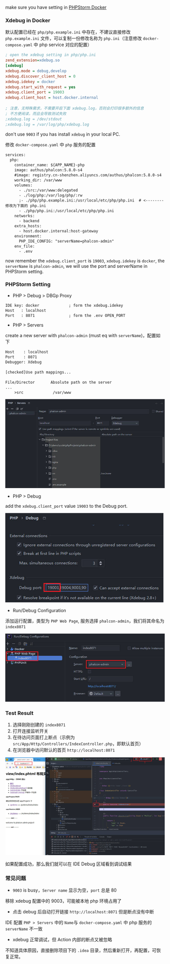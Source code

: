 make sure you have setting in [PHPStorm Docker](zh-cn/phpstorm.md)

### Xdebug in Docker


默认配置已经在 `php/php.example.ini` 中存在，不建议直接修改 `php.example.ini` 文件，可以复制一份修改名称为 `php.ini`（注意修改 `docker-compose.yaml` 中 php service 对应的配置）

```ini
; open the xdebug setting in php/php.ini
zend_extension=xdebug.so
[xdebug]
xdebug.mode = debug,develop
xdebug.discover_client_host = 0
xdebug.idekey = docker
xdebug.start_with_request = yes
xdebug.client_port = 19003
xdebug.client_host = host.docker.internal

; 注意，无特殊需求，不需要开启下面 xdebug.log，否则会打印很多额外的信息
; 不方便阅读，而且会导致测试失败
;xdebug.log = /dev/stdout
;xdebug.log = /var/log/php/xdebug.log
```

don't use `9003` if you has install `xdebug` in your local PC.

修改 `docker-compose.yaml` 中 `php` 服务的配置

```
services:
  php:
    container_name: ${APP_NAME}-php
    image: authus/phalcon:5.8.0-s4
    #image: registry.cn-shenzhen.aliyuncs.com/authus/phalcon:5.8.0-s4
    working_dir: /var/www
    volumes:
      - ./src:/var/www:delegated
      - ./log/php:/var/log/php/:rw
      ;- ./php/php.example.ini:/usr/local/etc/php/php.ini  # <-------- 修改为下面的 php.ini
      - ./php/php.ini:/usr/local/etc/php/php.ini
    networks:
      - backend
    extra_hosts:
      - host.docker.internal:host-gateway
    environment:
      PHP_IDE_CONFIG: "serverName=phalcon-admin"
    env_file:
      - .env 
```

now remember the `xdebug.client_port` is `19003`, `xdebug.idekey` is `docker`, the `serverName` is `phalcon-admin`,
we will use the port and serverName in PHPStorm setting.

### PHPStorm Setting

* PHP > Debug > DBGp Proxy

```
IDE key: docker             ; form the xdebug.idekey
Host   : localhost
Port   : 8071               ; form the .env OPEN_PORT
```

* PHP > Servers

create a new server with `phalcon-admin` (must eq with `serverName`)，配置如下

```
Host    : localhost
Port    : 8071
Debugger: Xdebug

[checked]Use path mappings...

File/Director       Absolute path on the server
...
    >src             /var/www
```

![PHP Servers Example](../assets/images/php.Servers.jpg)

* PHP > Debug

add the `xdebug.client_port` value `19003` to the Debug port.

![PHP Debug](../assets/images/php.debug.jpg)

* Run/Debug Configuration

添加运行配置，类型为 `PHP Web Page`, 服务选择 `phalcon-admin`，我们将其命名为 `index8071`

![Configuration](../assets/images/xdebug.configuration.jpg)

### Test Result

1. 选择刚刚创建的 `index8071`
2. 打开连接监听开关
3. 在待访问页面打上断点（示例为 `src/App/Http/Controllers/IndexController.php`，即默认首页）
4. 在浏览器中访问默认的首页 `http://localhost:8071`

![Test Result](../assets/images/debug.ok.jpg)

如果配置成功，那么我们就可以在 IDE Debug 区域看到调试结果


### 常见问题


* `9003` is busy，`Server name` 显示为空，`port` 总是 80

移除 xdebug 配置中的 9003，可能被本地 php 环境占用了

* 点击 debug 后自动打开链接 `http://localhost:8071` 但是断点没有中断

IDE 配置 `PHP > Servers` 中的 `Name`与 `docker-compose.yaml` 中 php 服务的 `serverName` 不一致

* xdebug 正常调试，但 Action 内部的断点又被忽略

不知道具体原因，直接删除项目下的 `.idea` 目录，然后重新打开，再配置，可恢复正常。